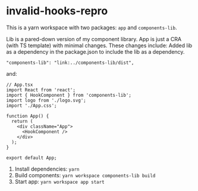 # invalid-hooks-repro

This is a yarn workspace with two packages: `app` and `components-lib`. 

Lib is a pared-down version of my component library. App is just a CRA (with TS template) with minimal changes. These changes include:
Added lib as a dependency in the package.json to include the lib as a dependency.

```
"components-lib": "link:../components-lib/dist",
```

and:
```
// App.tsx
import React from 'react';
import { HookComponent } from 'components-lib';
import logo from './logo.svg';
import './App.css';

function App() {
  return (
    <div className="App">
      <HookComponent />
    </div>
  );
}

export default App;

```

1. Install dependencies: `yarn`
2. Build components: `yarn workspace components-lib build`
3. Start app: `yarn workspace app start`
